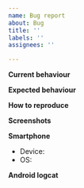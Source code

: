 ```yaml
---
name: Bug report
about: Bug
title: ''
labels: ''
assignees: ''

---
```


**Current behaviour**


**Expected behaviour**


**How to reproduce**


**Screenshots**


**Smartphone**
 - Device:
 - OS:

**Android logcat**
